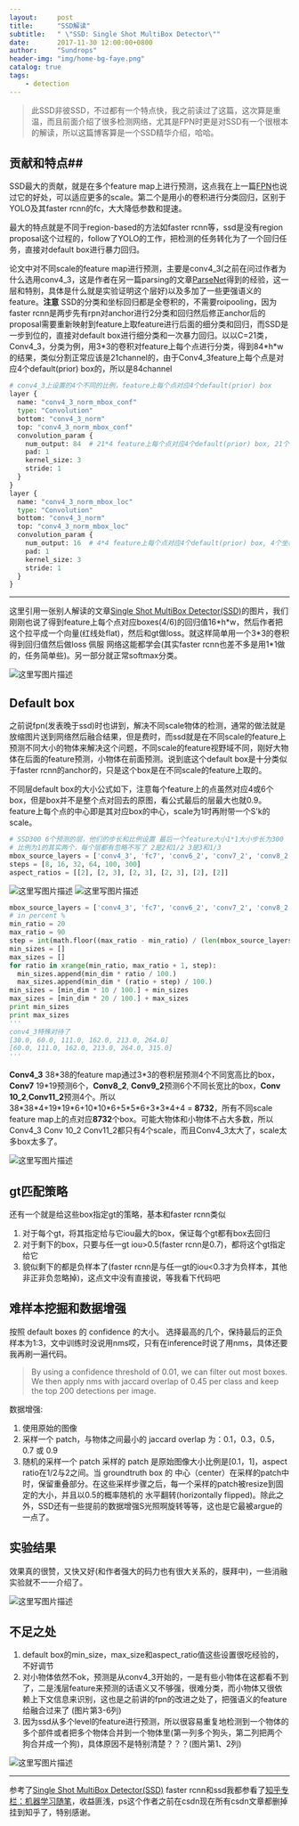```yaml
---
layout:     post
title:      "SSD解读"
subtitle:   " \"SSD: Single Shot MultiBox Detector\""
date:       2017-11-30 12:00:00+0800
author:     "Sundrops"
header-img: "img/home-bg-faye.png"
catalog: true
tags:
    - detection
---
```


> 此SSD非彼SSD，不过都有一个特点快，我之前读过了这篇，这次算是重温，而且前面介绍了很多检测网络，尤其是FPN时更是对SSD有一个很根本的解读，所以这篇博客算是一个SSD精华介绍，哈哈。

## 贡献和特点##

SSD最大的贡献，就是在多个feature map上进行预测，这点我在上一篇[FPN](http://blog.csdn.net/u013010889/article/details/78658135)也说过它的好处，可以适应更多的scale。第二个是用小的卷积进行分类回归，区别于YOLO及其faster rcnn的fc，大大降低参数和提速。

最大的特点就是不同于region-based的方法如faster rcnn等，ssd是没有region proposal这个过程的，follow了YOLO的工作，把检测的任务转化为了一个回归任务，直接对default box进行暴力回归。

论文中对不同scale的feature map进行预测，主要是conv4\_3(之前在问过作者为什么选用conv4\_3，这是作者在另一篇parsing的文章[ParseNet](https://arxiv.org/abs/1506.04579)得到的经验，这一层和特别，具体是什么就是实验证明这个层好)以及多加了一些更强语义的feature。**注意** SSD的分类和坐标回归都是全卷积的，不需要roipooling，因为faster rcnn是两步先有rpn对anchor进行2分类和回归然后修正anchor后的proposal需要重新映射到feature上取feature进行后面的细分类和回归，而SSD是一步到位的，直接对default box进行细分类和一次暴力回归。以以C=21类，Conv4\_3，分类为例，用3\*3的卷积对feature上每个点进行分类，得到84\*h\*w的结果，类似分割正常应该是21channel的，由于Conv4\_3feature上每个点是对应4个default(prior) box的，所以是84channel

```python
# conv4_3上设置的4个不同的比例，feature上每个点对应4个default(prior) box
layer {
  name: "conv4_3_norm_mbox_conf"
  type: "Convolution"
  bottom: "conv4_3_norm"
  top: "conv4_3_norm_mbox_conf"
  convolution_param {
    num_output: 84  # 21*4 feature上每个点对应4个default(prior) box, 21个类别
    pad: 1
    kernel_size: 3
    stride: 1
  }
}
layer {
  name: "conv4_3_norm_mbox_loc"
  type: "Convolution"
  bottom: "conv4_3_norm"
  top: "conv4_3_norm_mbox_loc"
  convolution_param {
    num_output: 16  # 4*4 feature上每个点对应4个default(prior) box, 4个坐标
    pad: 1
    kernel_size: 3
    stride: 1
  }
}
```

----------

这里引用一张别人解读的文章[Single Shot MultiBox Detector(SSD)](https://zhuanlan.zhihu.com/p/31427288)的图片，我们刚刚也说了得到feature上每个点对应boxes(4/6)的回归值16\*h\*w，然后作者把这个拉平成一个向量(红线处flat)，然后和gt做loss。就这样简单用一个3\*3的卷积得到回归值然后做loss 佩服 网络这能都学会(其实faster rcnn也差不多是用1\*1做的，任务简单些)。另一部分就正常softmax分类。

![这里写图片描述](http://img.blog.csdn.net/20171129232649986?watermark/2/text/aHR0cDovL2Jsb2cuY3Nkbi5uZXQvdTAxMzAxMDg4OQ==/font/5a6L5L2T/fontsize/400/fill/I0JBQkFCMA==/dissolve/70/gravity/SouthEast)

## Default  box ##

之前说fpn(发表晚于ssd)时也讲到，解决不同scale物体的检测，通常的做法就是放缩图片送到网络然后融合结果，但是费时，而ssd就是在不同scale的feature上预测不同大小的物体来解决这个问题，不同scale的feature视野域不同，刚好大物体在后面的feature预测，小物体在前面预测。说到底这个default box是十分类似于faster rcnn的anchor的，只是这个box是在不同scale的feature上取的。

不同层default box的大小公式如下，注意每个feature上的点虽然对应4或6个box，但是box并不是整个点对回去的原图，看公式最后的层最大也就0.9。feature上每个点的中心即是其对应box的中心，scale为1时再附带一个S'k的scale。
```python
# SSD300 6个预测的层，他们的步长和比例设置 最后一个feature大小1*1大小步长为300
# 比例为1的其实两个，每个层都有忽略不写了 2是2和1/2 3是3和1/3
mbox_source_layers = ['conv4_3', 'fc7', 'conv6_2', 'conv7_2', 'conv8_2', 'conv9_2']
steps = [8, 16, 32, 64, 100, 300]
aspect_ratios = [[2], [2, 3], [2, 3], [2, 3], [2], [2]]
```
![这里写图片描述](http://img.blog.csdn.net/20171129222643279?watermark/2/text/aHR0cDovL2Jsb2cuY3Nkbi5uZXQvdTAxMzAxMDg4OQ==/font/5a6L5L2T/fontsize/400/fill/I0JBQkFCMA==/dissolve/70/gravity/SouthEast)
![这里写图片描述](http://img.blog.csdn.net/20171129223741135?watermark/2/text/aHR0cDovL2Jsb2cuY3Nkbi5uZXQvdTAxMzAxMDg4OQ==/font/5a6L5L2T/fontsize/400/fill/I0JBQkFCMA==/dissolve/70/gravity/SouthEast)

```python
mbox_source_layers = ['conv4_3', 'fc7', 'conv6_2', 'conv7_2', 'conv8_2', 'conv9_2']
# in percent %
min_ratio = 20
max_ratio = 90
step = int(math.floor((max_ratio - min_ratio) / (len(mbox_source_layers) - 2)))
min_sizes = []
max_sizes = []
for ratio in xrange(min_ratio, max_ratio + 1, step):
  min_sizes.append(min_dim * ratio / 100.)
  max_sizes.append(min_dim * (ratio + step) / 100.)
min_sizes = [min_dim * 10 / 100.] + min_sizes
max_sizes = [min_dim * 20 / 100.] + max_sizes
print min_sizes
print max_sizes
'''
conv4_3特殊对待了
[30.0, 60.0, 111.0, 162.0, 213.0, 264.0]
[60.0, 111.0, 162.0, 213.0, 264.0, 315.0]
'''
```
**Conv4\_3** 38\*38的feature map通过3\*3的卷积层预测4个不同宽高比的box，**Conv7** 19\*19预测6个，**Conv8\_2**, **Conv9\_2**预测6个不同长宽比的box，**Conv 10\_2**,**Conv11\_2**预测4个。所以38\*38\*4+19\*19\*6+10\*10\*6+5\*5\*6+3\*3\*4+4 = **8732**，所有不同scale feature map上的点对应**8732**个box。可能大物体和小物体不占大多数，所以Conv4\_3 Conv 10\_2 Conv11\_2都只有4个scale，而且Conv4\_3太大了，scale太多box太多了。

![这里写图片描述](http://img.blog.csdn.net/20171129213056263?watermark/2/text/aHR0cDovL2Jsb2cuY3Nkbi5uZXQvdTAxMzAxMDg4OQ==/font/5a6L5L2T/fontsize/400/fill/I0JBQkFCMA==/dissolve/70/gravity/SouthEast)

## gt匹配策略 ##
还有一个就是给这些box指定gt的策略，基本和faster rcnn类似
1. 对于每个gt，将其指定给与它iou最大的box，保证每个gt都有box去回归
2. 对于剩下的box，只要与任一gt iou>0.5(faster rcnn是0.7)，都将这个gt指定给它
3. 貌似剩下的都是负样本了(faster rcnn是与任一gt的iou<0.3才为负样本，其他非正非负忽略掉)，这点文中没有直接说，等我看下代码吧

## 难样本挖掘和数据增强 ##

按照 default boxes 的 confidence 的大小。 选择最高的几个，保持最后的正负样本为1:3，文中训练时没说用nms哎，只有在inference时说了用nms，具体还要我再刷一遍代码。

> By using a confidence threshold of 0.01, we can filter out most boxes. We then apply nms with jaccard overlap of 0.45 per class and keep the top 200 detections per image.

数据增强:
1. 使用原始的图像
2. 采样一个 patch，与物体之间最小的 jaccard overlap 为：0.1，0.3，0.5，0.7 或 0.9
3. 随机的采样一个 patch
采样的 patch 是原始图像大小比例是[0.1，1]，aspect ratio在1/2与2之间。当 groundtruth box 的 中心（center）在采样的patch中时，保留重叠部分。在这些采样步骤之后，每一个采样的patch被resize到固定的大小，并且以0.5的概率随机的 水平翻转(horizontally flipped)。除此之外，SSD还有一些提前的数据增强S光照啊旋转等等，这也是它最被argue的一点了。

## 实验结果 ##

效果真的很赞，又快又好(和作者强大的码力也有很大关系的，膜拜中)，一些消融实验就不一一介绍了。

![这里写图片描述](http://img.blog.csdn.net/20171129232023729?watermark/2/text/aHR0cDovL2Jsb2cuY3Nkbi5uZXQvdTAxMzAxMDg4OQ==/font/5a6L5L2T/fontsize/400/fill/I0JBQkFCMA==/dissolve/70/gravity/SouthEast)
## 不足之处 ##

1. default box的min\_size，max\_size和aspect\_ratio值这些设置很吃经验的，不好调节
2. 对小物体依然不ok，预测是从conv4\_3开始的，一是有些小物体在这都看不到了，二是浅层feature来预测的话语义又不够强，很难分类，而小物体又很依赖上下文信息来识别，这也是之前讲的fpn的改进之处了，把强语义的feature给融合过来了 (图片第3-6列)
3. 因为ssd从多个level的feature进行预测，所以很容易重复地检测到一个物体的多个部件或者把多个物体合并到一个物体里(第一列多个狗头，第二列把两个狗合并成一个狗)，具体原因不是特别清楚？？？(图片第1、2列)

![这里写图片描述](http://img.blog.csdn.net/20171228223513836?watermark/2/text/aHR0cDovL2Jsb2cuY3Nkbi5uZXQvdTAxMzAxMDg4OQ==/font/5a6L5L2T/fontsize/400/fill/I0JBQkFCMA==/dissolve/70/gravity/SouthEast)

----------

参考了[Single Shot MultiBox Detector(SSD)](https://zhuanlan.zhihu.com/p/31427288)
faster rcnn和ssd我都参看了[知乎专栏：机器学习随笔](https://zhuanlan.zhihu.com/ML-Algorithm)，收益匪浅，ps这个作者之前在csdn现在所有csdn文章都删掉挂到知乎了，特别感谢。
